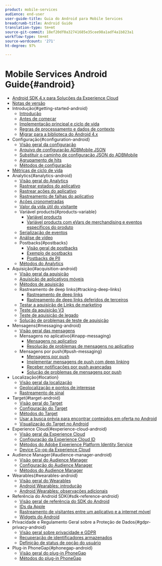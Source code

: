 ```yaml
---
product: mobile-services
audience: end-user
user-guide-title: Guia do Android para Mobile Services
breadcrumb-title: Android Guide
translation-type: tm+mt
source-git-commit: 18ef20df0a32741685e35cee98a1adf4a1b823a1
workflow-type: tm+mt
source-wordcount: '271'
ht-degree: 97%

---
```



# Mobile Services Android Guide{#android}

+ [Android SDK 4.x para Soluções da Experience Cloud](overview.md)
+ [Notas de versão](rel-notes.md)
+ Introdução{#getting-started-android}
   + [Introdução](getting-started/getting-started.md)
   + [Antes de começar](getting-started/requirements.md)
   + [Implementação principal e ciclo de vida](getting-started/dev-qs.md)
   + [Regras de processamento e dados de contexto](getting-started/proc-rules.md)
   + [Migrar para a biblioteca do Android 4.x](getting-started/migration-v3.md)
+ Configuração{#configuration-android}
   + [Visão geral da configuração](configuration/configuration.md)
   + [Arquivo de configuração ADBMobile JSON](configuration/json-config/json-config.md)
   + [Substituir o caminho de configuração JSON do ADBMobile](configuration/json-config/json-config-remote.md)
   + [Agrupamento de hits](configuration/hit-batching.md)
   + [Métodos de configuração](configuration/methods.md)
+ [Métricas de ciclo de vida](metrics.md)
+ Analytics{#analytics-android}
   + [Visão geral do Analytics](analytics-main/analytics-main.md)
   + [Rastrear estados do aplicativo](analytics-main/states.md)
   + [Rastrear ações do aplicativo](analytics-main/actions.md)
   + [Rastreamento de falhas do aplicativo](analytics-main/crashes.md)
   + [Ações cronometradas](analytics-main/timed-actions.md)
   + [Valor da vida útil do visitante](analytics-main/lifetime-value.md)
   + Variável products{#products-variable}
      + [Variável products](analytics-main/products/products.md)
      + [Variável products com eVars de merchandising e eventos específicos do produto](analytics-main/products/products-variable-evars-events.md)
   + [Serialização de eventos](analytics-main/event-serialization.md)
   + [Análise de vídeo](analytics-main/video-qs.md)
   + Postbacks{#postbacks}
      + [Visão geral de postbacks](analytics-main/postbacks/postbacks.md)
      + [Exemplo de postbacks](analytics-main/postbacks/postback-example.md)
      + [Postbacks de PII](analytics-main/postbacks/c-pii-postbacks.md)
   + [Métodos do Analytics](analytics-main/analytics-methods.md)
+ Aquisição{#acquisition-android}
   + [Visão geral da aquisição](acquisition-main/acquisition-main-android.md)
   + [Aquisição de aplicativos móveis](acquisition-main/acquisition.md)
   + [Métodos de aquisição](acquisition-main/acquisition-methods.md)
   + Rastreamento de deep links{#tracking-deep-links}
      + [Rastreamento de deep links](acquisition-main/tracking-deep-links/tracking-deep-links.md)
      + [Rastreamento de deep links deferidos de terceiros](acquisition-main/tracking-deep-links/c-tracking-3rd-party-deferred-deep-links.md)
   + [Testar a aquisição de Links de marketing](acquisition-main/t-testing-marketing-link-acquisition.md)
   + [Teste da aquisição V3](acquisition-main/t-testing-version-3-acquisition.md)
   + [Teste de aquisição de legado](acquisition-main/t-testing-acquisition.md)
   + [Solução de problemas de teste de aquisição](acquisition-main/troubleshoot-acquisition-testing.md)
+ Mensagens{#messaging-android}
   + [Visão geral das mensagens](messaging-main/messaging-main-android.md)
   + Mensagens no aplicativo{#inapp-messaging}
      + [Mensagens no aplicativo](messaging-main/messaging/messaging.md)
      + [Resolução de problemas de mensagens no aplicativo](messaging-main/messaging/in-apps-ts.md)
   + Mensagens por push{#push-messaging}
      + [Mensagens por push](messaging-main/push-messaging/push-messaging.md)
      + [Implementar mensagens de push com deep linking](messaging-main/push-messaging/t-mob-impl-push-deeplinking-android-4x.md)
      + [Receber notificações por push avançadas](messaging-main/push-messaging/c-set-up-rich-push-notif-android.md)
      + [Solução de problemas de mensagens por push](messaging-main/push-messaging/c-troubleshooting-push-messaging.md)
+ Localização{#location}
   + [Visão geral da localização](location/location.md)
   + [Geolocalização e pontos de interesse](location/geo-poi.md)
   + [Rastreamento de sinal](location/beacon.md)
+ Target{#target-android}
   + [Visão geral do Target](target-main/target-main.md)
   + [Configuração do Target](target-main/target.md)
   + [Métodos do Target](target-main/c-target-methods.md)
   + [Usar a busca prévia para encontrar conteúdos em oferta no Android](target-main/c-mob-target-prefetch-android.md)
   + [Visualização do Target no Android](target-main/c-mob-target-preview-android.md)
+ Experience Cloud{#experience-cloud-android}
   + [Visão geral da Experience Cloud](c-marketing-cloud/c-marketing-cloud.md)
   + [Configuração da Experience Cloud ID](c-marketing-cloud/mcvid.md)
   + [Métodos do Adobe Experience Platform Identity Service](c-marketing-cloud/mc-methods.md)
   + [Device Co-op da Experience Cloud](c-marketing-cloud/t-mob-mc-device-coop-android-.md)
+ Audience Manager{#audience-manager-android}
   + [Visão geral do Audience Manager](audience-manager/audience-manager.md)
   + [Configuração do Audience Manager](audience-manager/audiencemgmt.md)
   + [Métodos do Audience Manager](audience-manager/c-audience-manager-methods.md)
+ Wearables{#wearables-android}
   + [Visão geral do Wearables](wearables/wearables.md)
   + [Android Wearables: introdução](wearables/android-wearable.md)
   + [Android Wearables: observações adicionais](wearables/c-android-wearables--additional-notes.md)
+ Referência do Android SDK{#sdk-reference-android}
   + [Visão geral de referência do SDK do Android](/help/android/reference/reference.md)
   + [IDs da Apple](/help/android/reference/app-ids.md)
   + [Rastreamento de visitantes entre um aplicativo e a internet móvel](/help/android/reference/hybrid-app.md)
   + [Widgets do Android](/help/android/reference/widgets.md)
+ Privacidade e Regulamento Geral sobre a Proteção de Dados{#gdpr-privacy-android}
   + [Visão geral sobre privacidade e GDPR](c-mob-privacy-gdpr-android/c-mob-privacy-gdpr-android.md)
   + [Recuperação de identificadores armazenados](c-mob-privacy-gdpr-android/c-mob-gdpr-ret-stored-ids-android.md)
   + [Definição de status de opção do usuário](c-mob-privacy-gdpr-android/privacy.md)
+ Plug-in PhoneGap{#phonegap-android}
   + [Visão geral do plug-in PhoneGap](phonegap/phonegap.md)
   + [Métodos do plug-in PhoneGap](phonegap/phonegap-methods.md)
